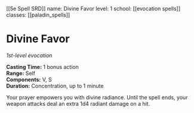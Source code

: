 [[5e Spell SRD]]
name: Divine Favor
level: 1
school: [[evocation spells]]
classes: [[paladin_spells]]

# Divine Favor 
_1st-level evocation_ 

**Casting Time:** 1 bonus action    
**Range:** Self    
**Components:** V, S    
**Duration:** Concentration, up to 1 minute 

Your prayer empowers you with divine radiance. Until the spell ends, your weapon attacks deal an extra 1d4 radiant damage on a hit. 